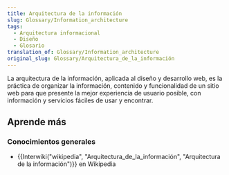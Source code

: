 ```yaml
---
title: Arquitectura de la información
slug: Glossary/Information_architecture
tags:
  - Arquitectura informacional
  - Diseño
  - Glosario
translation_of: Glossary/Information_architecture
original_slug: Glossary/Arquitectura_de_la_información
---
```

La arquitectura de la información, aplicada al diseño y desarrollo web, es la práctica de organizar la información, contenido y funcionalidad de un sitio web para que presente la mejor experiencia de usuario posible, con información y servicios fáciles de usar y encontrar.

## Aprende más

### Conocimientos generales

- {{Interwiki("wikipedia", "Arquitectura_de_la_información", "Arquitectura de la información")}} en Wikipedia
